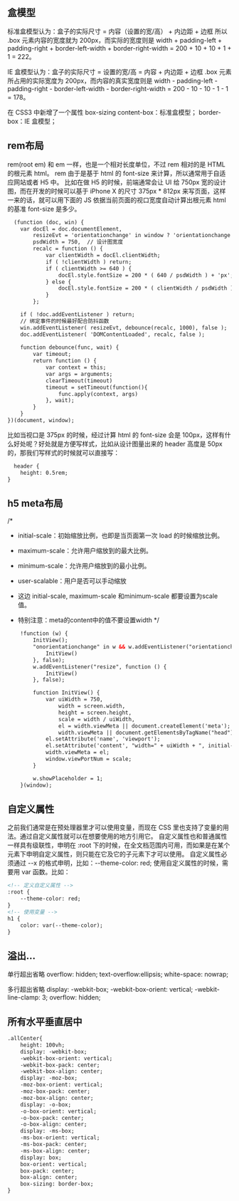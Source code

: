 <!--
 * @Author: lcz
 * @Date: 2021-03-11 15:10:13
 * @LastEditTime: 2021-09-17 18:49:44
 * @LastEditors: Please set LastEditors
 * @Description: In User Settings Edit
 * @FilePath: \lczdocs\docs\layout.md
-->


## 盒模型

标准盒模型认为：盒子的实际尺寸 = 内容（设置的宽/高） + 内边距 + 边框
所以 .box 元素内容的宽度就为 200px，而实际的宽度则是 width + padding-left + padding-right + border-left-width + border-right-width = 200 + 10 + 10 + 1 + 1 = 222。

IE 盒模型认为：盒子的实际尺寸 = 设置的宽/高 = 内容 + 内边距 + 边框
.box 元素所占用的实际宽度为 200px，而内容的真实宽度则是 width - padding-left - padding-right - border-left-width - border-right-width = 200 - 10 - 10 - 1 - 1 = 178。

在 CSS3 中新增了一个属性 box-sizing
content-box：标准盒模型；
border-box：IE 盒模型；

## rem布局
rem(root em) 和 em 一样，也是一个相对长度单位，不过 rem 相对的是 HTML 的根元素 html。
rem 由于是基于 html 的 font-size 来计算，所以通常用于自适应网站或者 H5 中。
比如在做 H5 的时候，前端通常会让 UI 给 750px 宽的设计图，而在开发的时候可以基于 iPhone X 的尺寸 375px * 812px 来写页面，这样一来的话，就可以用下面的 JS 依据当前页面的视口宽度自动计算出根元素 html 的基准 font-size 是多少。

```html
  (function (doc, win) {
    var docEl = doc.documentElement,
        resizeEvt = 'orientationchange' in window ? 'orientationchange' : 'resize',
        psdWidth = 750,  // 设计图宽度
        recalc = function () {
            var clientWidth = docEl.clientWidth;
            if ( !clientWidth ) return;
            if ( clientWidth >= 640 ) {
                docEl.style.fontSize = 200 * ( 640 / psdWidth ) + 'px';
            } else {
                docEl.style.fontSize = 200 * ( clientWidth / psdWidth ) + 'px';
            }
        };

    if ( !doc.addEventListener ) return;
    // 绑定事件的时候最好配合防抖函数
    win.addEventListener( resizeEvt, debounce(recalc, 1000), false );
    doc.addEventListener( 'DOMContentLoaded', recalc, false );
    
    function debounce(func, wait) {
        var timeout;
        return function () {
            var context = this;
            var args = arguments;
            clearTimeout(timeout)
            timeout = setTimeout(function(){
                func.apply(context, args)
            }, wait);
        }
    }
})(document, window);
```
比如当视口是 375px 的时候，经过计算 html 的 font-size 会是 100px，这样有什么好处呢？好处就是方便写样式，比如从设计图量出来的 header 高度是 50px 的，那我们写样式的时候就可以直接写：

```html
  header {
    height: 0.5rem;
}
```

## h5 meta布局
/*
* initial-scale：初始缩放比例，也即是当页面第一次 load 的时候缩放比例。
* maximum-scale：允许用户缩放到的最大比例。
* minimum-scale：允许用户缩放到的最小比例。
* user-scalable：用户是否可以手动缩放

* 这边 initial-scale, maximum-scale 和minimum-scale 都要设置为scale 值。
* 特别注意：meta的content中的值不要设置width
*/

```html
    !function (w) {
        InitView();
        "onorientationchange" in w && w.addEventListener("orientationchange", function () {
            InitView()
        }, false);
        w.addEventListener("resize", function () {
            InitView()
        }, false);

        function InitView() {
            var uiWidth = 750,
                width = screen.width,
                height = screen.height,
                scale = width / uiWidth,
                el = width.viewMeta || document.createElement('meta');
                width.viewMeta || document.getElementsByTagName("head")[0].appendChild(el);
            el.setAttribute('name', 'viewport');
            el.setAttribute('content', "width=" + uiWidth + ", initial-scale=" + scale + ",maximum-scale=" + scale + ",minimum-scale=" + scale + ", user-scalable=no,target-densitydpi=device-dpi,minimal-ui,uc-fitscreen=no");
            width.viewMeta = el;
            window.viewPortNum = scale;
        }

        w.showPlaceholder = 1;
    }(window);
```

## 自定义属性

之前我们通常是在预处理器里才可以使用变量，而现在 CSS 里也支持了变量的用法。通过自定义属性就可以在想要使用的地方引用它。
自定义属性也和普通属性一样具有级联性，申明在 :root 下的时候，在全文档范围内可用，而如果是在某个元素下申明自定义属性，则只能在它及它的子元素下才可以使用。
自定义属性必须通过 --x 的格式申明，比如：--theme-color: red; 使用自定义属性的时候，需要用 var 函数。比如：

```html
<!-- 定义自定义属性 -->
:root {
    --theme-color: red;
}
<!-- 使用变量 -->
h1 {
    color: var(--theme-color);
}
```

## 溢出...
单行超出省略
overflow: hidden;
text-overflow:ellipsis;
white-space: nowrap;

多行超出省略
display: -webkit-box;
-webkit-box-orient: vertical;
-webkit-line-clamp: 3;
overflow: hidden;

## 所有水平垂直居中
```html
.allCenter{
    height: 100vh;
    display: -webkit-box;
    -webkit-box-orient: vertical;
    -webkit-box-pack: center;
    -webkit-box-align: center;
    display: -moz-box;
    -moz-box-orient: vertical;
    -moz-box-pack: center;
    -moz-box-align: center;
    display: -o-box;
    -o-box-orient: vertical;
    -o-box-pack: center;
    -o-box-align: center;
    display: -ms-box;
    -ms-box-orient: vertical;
    -ms-box-pack: center;
    -ms-box-align: center;
    display: box;
    box-orient: vertical;
    box-pack: center;
    box-align: center;
    box-sizing: border-box;
}
```